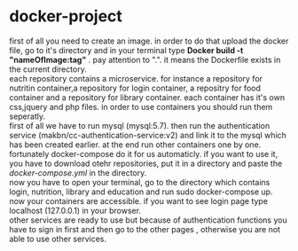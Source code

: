 # docker-project
first of all you need to create an image. in order to do that upload the docker file, go to it's directory and in your terminal type <b>Docker build -t "nameOfImage:tag"</b> . pay attention to ".". it means the Dockerfile exists in the current directory.<br>
each repository contains a microservice. for instance a repository for nutritin container,a repository for login container, a repositry for food container and a repository for library container. each container has it's own css,jquery and php files.
in order to use containers you should run them seperatly.<br>
first of all we have to run mysql (mysql:5.7). then run the authentication service (makbn/cc-authentication-service:v2) and link it to the mysql which has been created earlier. at the end run other containers one by one. fortunately docker-compose do it for us automaticly. if you want to use it, you have to download otehr repositories, put it in a directory and paste the <i>docker-compose.yml</i> in the directory.<br>
now you have to open your terminal, go to the directory which contains login, nutrition, library and education and run sudo docker-compose up. now your containers are accessible. if you want to see login page type localhost (127.0.0.1) in your browser.<br>
other services are ready to use but because of authentication functions you have to sign in first and then go to the other pages , otherwise you are not able to use other services.

